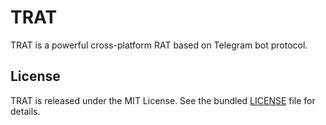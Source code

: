 # TRAT
TRAT is a powerful cross-platform RAT based on Telegram bot protocol. 


## License

TRAT is released under the MIT License. See the bundled [LICENSE](LICENSE) file for details.